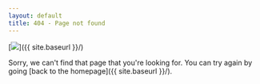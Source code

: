 ```yaml
---
layout: default
title: 404 - Page not found
---
```


[<img src="{{ site.baseurl }}/images/404.jpg"/>]({{ site.baseurl }}/)

Sorry, we can't find that page that you're looking for. You can try again by going [back to the homepage]({{ site.baseurl }}/).
